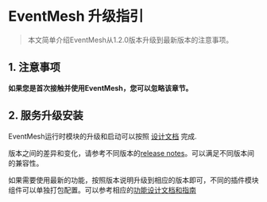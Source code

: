 # EventMesh 升级指引

> 本文简单介绍EventMesh从1.2.0版本升级到最新版本的注意事项。

## 1. 注意事项

**如果您是首次接触并使用EventMesh，您可以忽略该章节。**

## 2. 服务升级安装

EventMesh运行时模块的升级和启动可以按照 [设计文档](https://eventmesh.apache.org/docs/instruction/runtime) 完成. 

版本之间的差异和变化，请参考不同版本的[release notes](https://eventmesh.apache.org/events/release-notes)。可以满足不同版本间的兼容性。

如果需要使用最新的功能，按照版本说明升级到相应的版本即可，不同的插件模块组件可以单独打包配置。可以参考相应的[功能设计文档和指南](https://eventmesh.apache.org/docs/design-document/)

